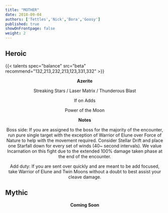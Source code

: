 ```yaml
---
title: "MOTHER"
date: 2018-09-04
authors: ['Tettles','Nick','Bora','Goosy']
published: true
showOnFrontpage: false
weight: 2
---
```


## Heroic
{{< talents spec="balance" src="beta" recommend="132,213,232,213,123,331,332" >}}

<center>
<b>Azerite</b>
  
Streaking Stars / Laser Matrix / Thunderous Blast

If on Adds

Power of the Moon

<b>Notes</b>

Boss side: If you are assigned to the boss for the majority of the encounter, run pure single target
with the exception of Warrior of Elune over Force of Nature to help with the movement required. Consider
Stellar Drift and place one Starfall down for every set of winds (40~ second intervals). We value Incarnation 
on this fight due to the extended 100% damage taken phase at the end of the encounter.

Add duty: If you are sent over quickly and are meant to be add focused, take Warrior of Elune and Twin Moons 
without a doubt to best assist your cleave damage.   

</center>


## Mythic

<center>
  <b>Coming Soon</b>
</center>
